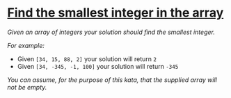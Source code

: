#     [Find the smallest integer in the array](https://www.codewars.com/kata/55a2d7ebe362935a210000b2)
   
*Given an array of integers your solution should find the smallest integer.*

*For example:*

 - Given ```[34, 15, 88, 2]``` your solution will return ```2```
 - Given ```[34, -345, -1, 100]``` your solution will return ```-345```
 
*You can assume, for the purpose of this kata, that the supplied array will not be empty.*